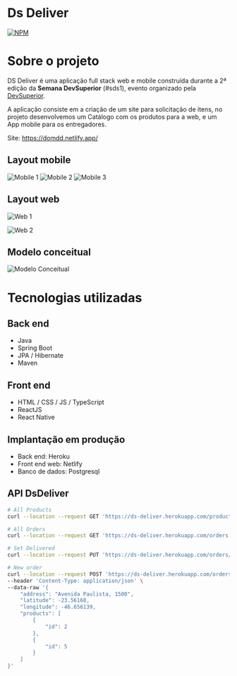 # Ds Deliver 
[![NPM](https://img.shields.io/npm/l/react)](https://github.com/marcostorres89/dsdeliver-sds2/blob/main/LICENSE)

# Sobre o projeto

DS Deliver é uma aplicação full stack web e mobile construída durante a 2ª edição da **Semana DevSuperior** (#sds1), evento organizado pela [DevSuperior](https://devsuperior.com "Site da DevSuperior").

A aplicação consiste em a criação de um site para solicitação de itens, no projeto desenvolvemos um Catálogo com os produtos para a web, e um App mobile para os entregadores.

Site: https://domdd.netlify.app/

## Layout mobile
![Mobile 1](https://github.com/marcostorres89/assets/blob/main/projects/dedeliver/Tela%20Home%20Page%20Mobile.PNG)
![Mobile 2](https://github.com/marcostorres89/assets/blob/main/projects/dedeliver/Tela%20Pedidos%20Mobile.PNG)
![Mobile 3](https://github.com/marcostorres89/assets/blob/main/projects/dedeliver/Tela%20Confirma%C3%A7%C3%A3o%20Mobile.PNG)

## Layout web
![Web 1](https://github.com/marcostorres89/assets/blob/main/projects/dedeliver/Tela%20Home%20Page%20Web.PNG)

![Web 2](https://github.com/marcostorres89/assets/blob/main/projects/dedeliver/Tela%20Cat%C3%A1logo%20Web.PNG)

## Modelo conceitual
![Modelo Conceitual](https://github.com/marcostorres89/assets/blob/main/projects/dedeliver/modelo-conceitual.png)

# Tecnologias utilizadas
## Back end
- Java
- Spring Boot
- JPA / Hibernate
- Maven
## Front end
- HTML / CSS / JS / TypeScript
- ReactJS
- React Native
## Implantação em produção
- Back end: Heroku
- Front end web: Netlify
- Banco de dados: Postgresql

## API DsDeliver
```bash
# All Products
curl --location --request GET 'https://ds-deliver.herokuapp.com/products'

# All Orders
curl --location --request GET 'https://ds-deliver.herokuapp.com/orders'

# Set Delivered
curl --location --request PUT 'https://ds-deliver.herokuapp.com/orders/3/delivered'

# New order
curl --location --request POST 'https://ds-deliver.herokuapp.com/orders' \
--header 'Content-Type: application/json' \
--data-raw '{
    "address": "Avenida Paulista, 1500",
    "latitude": -23.56168,
    "longitude": -46.656139,
    "products": [
        {
            "id": 2
        },
        {
            "id": 5
        }
    ]         
}'
```
